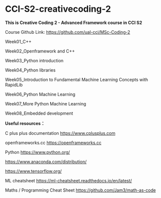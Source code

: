# CCI-S2-creativecoding-2

**This is Creative Coding 2 - Advanced Framework course in CCI S2**

Course Github Link: https://github.com/ual-cci/MSc-Coding-2

Week01_C++

Week02_Openframework and C++

Week03_Python introduction

Week04_Python libraries

Week05_Introduction to Fundamental Machine Learning Concepts with RapidLib

Week06_Python Machine Learning

Week07_More Python Machine Learning

Week08_Embedded development


**Useful resources：**


C plus plus documentation https://www.cplusplus.com


openframeworks.cc
https://openframeworks.cc

Python
https://www.python.org/

https://www.anaconda.com/distribution/

https://www.tensorflow.org/

ML cheatsheet
https://ml-cheatsheet.readthedocs.io/en/latest/

Maths / Programming Cheat Sheet
https://github.com/Jam3/math-as-code
